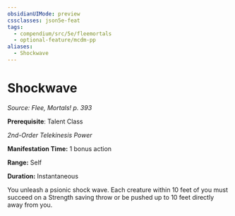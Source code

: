 ```yaml
---
obsidianUIMode: preview
cssclasses: json5e-feat
tags:
  - compendium/src/5e/fleemortals
  - optional-feature/mcdm-pp
aliases:
  - Shockwave
---
```

# Shockwave
*Source: Flee, Mortals! p. 393*  

**Prerequisite**: Talent Class

*2nd-Order Telekinesis Power*

**Manifestation Time:** 1 bonus action

**Range:** Self

**Duration:** Instantaneous

You unleash a psionic shock wave. Each creature within 10 feet of you must succeed on a Strength saving throw or be pushed up to 10 feet directly away from you.
